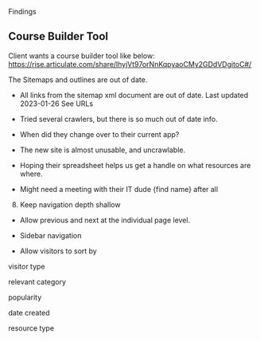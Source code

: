 Findings


## Course Builder Tool

Client wants a course builder tool like below:
https://rise.articulate.com/share/lhyjVt97orNnKqpyaoCMy2GDdVDgitoC#/





The Sitemaps and outlines are out of date.

- All links from the sitemap xml document are out of date. 
  Last updated 2023-01-26
  See URLs

- Tried several crawlers, but there is so much out of date info.


- When did they change over to their current app?


- The new site is almost unusable, and uncrawlable.
- Hoping their spreadsheet helps us get a handle on what resources are where.
- Might need a meeting with their IT dude {find name} after all 




8. Keep navigation depth shallow




- Allow previous and next at the individual page level.

- Sidebar navigation

* Allow visitors to sort by 

visitor type

relevant category

popularity

date created

resource type